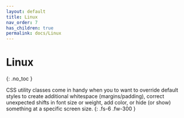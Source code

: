 ```yaml
---
layout: default
title: Linux
nav_order: 7
has_children: true
permalink: docs/Linux
---
```


# Linux
{: .no_toc }

CSS utility classes come in handy when you to want to override default styles to create additional whitespace (margins/padding), correct unexpected shifts in font size or weight, add color, or hide (or show) something at a specific screen size.
{: .fs-6 .fw-300 }

